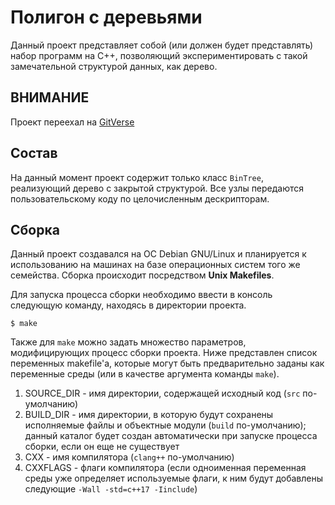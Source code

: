# Полигон с деревьями
Данный проект представляет собой (или должен будет представлять) набор программ на C++, позволяющий экспериментировать с такой замечательной структурой данных, как дерево.

## ВНИМАНИЕ
Проект переехал на [GitVerse](https://gitverse.ru/alexsm/tree-test)

## Состав
На данный момент проект содержит только класс `BinTree`, реализующий дерево с закрытой структурой. Все узлы передаются пользовательскому коду по целочисленным дескрипторам.

## Сборка
Данный проект создавался на ОС Debian GNU/Linux и планируется к использованию на машинах на базе операционных систем того же семейства. Сборка происходит посредством __Unix Makefiles__.

Для запуска процесса сборки необходимо ввести в консоль следующую команду, находясь в директории проекта.
```
$ make
```

Также для `make` можно задать множество параметров, модифицирующих процесс сборки проекта. Ниже представлен список переменных makefile'а, которые могут быть предварительно заданы как переменные среды (или в качестве аргумента команды `make`).

1. SOURCE_DIR - имя директории, содержащей исходный код (`src` по-умолчанию)
1. BUILD_DIR - имя директории, в которую будут сохранены исполняемые файлы и объектные модули (`build` по-умолчанию); данный каталог будет создан автоматически при запуске процесса сборки, если он еще не существует
1. CXX - имя компилятора (`clang++` по-умолчанию)
1. CXXFLAGS - флаги компилятора (если одноименная переменная среды уже определяет используемые флаги, к ним будут добавлены следующие `-Wall -std=c++17 -Iinclude`)
